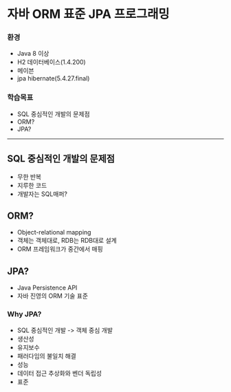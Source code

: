# 자바 ORM 표준 JPA 프로그래밍

### 환경
- Java 8 이상
- H2 데이터베이스(1.4.200)
- 메이븐
- jpa hibernate(5.4.27.final)

### 학습목표
- SQL 중심적인 개발의 문제점
- ORM?
- JPA?

***

## SQL 중심적인 개발의 문제점
- 무한 반복
- 지루한 코드
- 개발자는 SQL매퍼?

## ORM?
- Object-relational mapping
- 객체는 객체대로,  RDB는 RDB대로 설계
- ORM 프레임워크가 중간에서 매핑

## JPA?
- Java Persistence API
- 자바 진영의 ORM 기술 표준

### Why JPA?
- SQL 중심적인 개발 -> 객체 중심 개발
- 생산성
- 유지보수
- 패러다임의 불일치 해결
- 성능
- 데이터 접근 추상화와 벤더 독립성
- 표준
